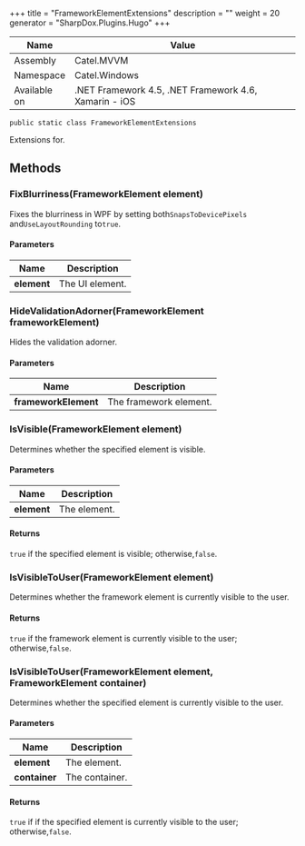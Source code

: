 

+++
title = "FrameworkElementExtensions" 
description = ""
weight = 20
generator = "SharpDox.Plugins.Hugo"
+++

Name|Value
---|---
Assembly|Catel.MVVM
Namespace|Catel.Windows
Available on|.NET Framework 4.5, .NET Framework 4.6, Xamarin - iOS

```
public static class FrameworkElementExtensions
```

Extensions for.

## Methods

### FixBlurriness(FrameworkElement element)

Fixes the blurriness in WPF by setting both`SnapsToDevicePixels` and`UseLayoutRounding` to`true`.

#### Parameters

Name|Description
---|---
**element**|The UI element.

### HideValidationAdorner(FrameworkElement frameworkElement)

Hides the validation adorner.

#### Parameters

Name|Description
---|---
**frameworkElement**|The framework element.

### IsVisible(FrameworkElement element)

Determines whether the specified element is visible.

#### Parameters

Name|Description
---|---
**element**|The element.

#### Returns

`true` if the specified element is visible; otherwise,`false`.

### IsVisibleToUser(FrameworkElement element)

Determines whether the framework element is currently visible to the user.

#### Returns

`true` if the framework element is currently visible to the user; otherwise,`false`.

### IsVisibleToUser(FrameworkElement element, FrameworkElement container)

Determines whether the specified element is currently visible to the user.

#### Parameters

Name|Description
---|---
**element**|The element.
**container**|The container.

#### Returns

`true` if if the specified element is currently visible to the user; otherwise,`false`.

